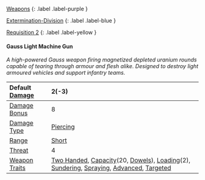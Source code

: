  
[Weapons](Game/Weapons-List)
{: .label .label-purple }

[Extermination-Division](Game/Blocks/Extermination-Division)
{: .label .label-blue }

[Requisition 2](Game/Deployment#Requisition)
{: .label .label-yellow }
#### Gauss Light Machine Gun
*A high-powered Gauss weapon firing magnetized depleted uranium rounds capable of tearing through armour and flesh alike. Designed to destroy light armoured vehicles and support infantry teams.*


| Default [Damage](Core/Weapons#Calculating%20Damage) | 2(-3) |
| :--- | :--- |
| [Damage Bonus](Game/Core/Weapons#Damage%20Bonus) | 8 |
| [Damage Type](Core/Weapons#Damage%20Type) | [Piercing](Core/Injury#Piercing) |
| [Range](Core/Weapons#Range) | [Short](Core/Movement#Short) |
| [Threat](Core/Weapons#Threat) | 4 |
| [Weapon Traits](Core/Weapon-Traits) | [Two Handed](Core/Weapon-Traits#Two%20Handed), [Capacity](Core/Weapon-Traits#Capacity(X,%20Type))(20, [Dowels](Munition-Details#Dowels)), [Loading](Core/Weapon-Traits#Loading(X))(2), [Sundering](Core/Weapon-Traits#Sundering), [Spraying](Game/Core/Weapon-Traits#Spraying), [Advanced](Game/Core/Weapon-Traits#Advanced), [Targeted](Game/Core/Weapon-Traits#Targeted) |